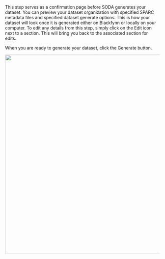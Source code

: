 This step serves as a confirmation page before SODA generates your dataset. You can preview your dataset organization with specified SPARC metadata files and specified dataset generate options. This is how your dataset will look once it is generated either on Blackfynn or locally on your computer. To edit any details from this step, simply click on the Edit icon next to a section. This will bring you back to the associated section for edits.

When you are ready to generate your dataset, click the Generate button.  

<p align="center">
  <img src="https://github.com/bvhpatel/SODA/raw/master/docs/documentation/Organize-dataset/preview-dataset.PNG" width="650">
  </img>
</p>

